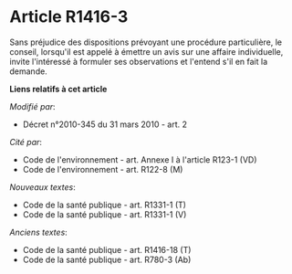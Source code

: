 # Article R1416-3

Sans préjudice des dispositions prévoyant une procédure particulière, le conseil, lorsqu'il est appelé à émettre un avis sur
une affaire individuelle, invite l'intéressé à formuler ses observations et l'entend s'il en fait la demande.

**Liens relatifs à cet article**

_Modifié par_:

  - Décret n°2010-345 du 31 mars 2010 - art. 2

_Cité par_:

  - Code de l'environnement - art. Annexe I à l'article R123-1 (VD)
  - Code de l'environnement - art. R122-8 (M)

_Nouveaux textes_:

  - Code de la santé publique - art. R1331-1 (T)
  - Code de la santé publique - art. R1331-1 (V)

_Anciens textes_:

  - Code de la santé publique - art. R1416-18 (T)
  - Code de la santé publique - art. R780-3 (Ab)
